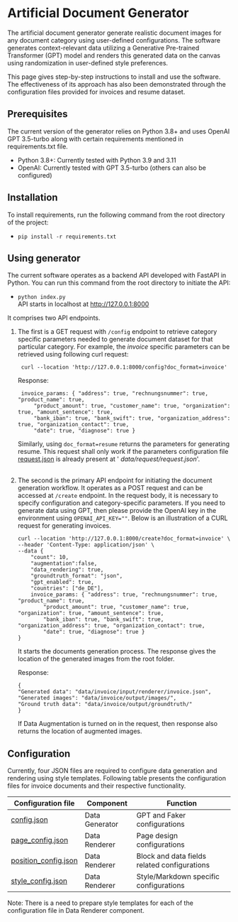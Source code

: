 # Artificial Document Generator

The artificial document generator generate realistic document images for any document category using user-defined
configurations. The software generates context-relevant data utilizing a Generative Pre-trained Transformer (GPT) model
and renders this generated data on the canvas using randomization in user-defined style preferences.

This page gives step-by-step instructions to install and use the software. The effectiveness of its approach has also
been demonstrated through the configuration files provided for invoices and resume dataset.

## Prerequisites

The current version of the generator relies on Python 3.8+ and uses OpenAI GPT 3.5-turbo along with certain requirements
mentioned in requirements.txt file.

- Python 3.8+: Currently tested with Python 3.9 and 3.11
- OpenAI: Currently tested with GPT 3.5-turbo (others can also be configured)

## Installation

To install requirements, run the following command from the root directory of the project:

- `pip install -r requirements.txt`

## Using generator

The current software operates as a backend API developed with FastAPI in Python. You can run this command from the root
directory to initiate the API:

- `python index.py` <br>
  API starts in localhost at http://127.0.0.1:8000

It comprises two API endpoints.

1. The first is a GET request with `/config` endpoint to retrieve category specific parameters needed to generate
   document dataset for that particular category.
   For example, the <i>invoice</i> specific parameters can be retrieved using following curl request:
   ````
    curl --location 'http://127.0.0.1:8000/config?doc_format=invoice'
    ```` 
   Response:
   ````
    invoice_params: { "address": true, "rechnungsnummer": true, "product_name": true,
        "product_amount": true, "customer_name": true, "organization": true, "amount_sentence": true, 
        "bank_iban": true, "bank_swift": true, "organization_address": true, "organization_contact": true,
        "date": true, "diagnose": true }
   ````
   Similarly, using `doc_format=resume` returns the parameters for generating resume. This request shall only work if
   the parameters configuration file [request.json](data/request/request.json) is already present at '<i>
   data/request/request.json</i>'. <br><br>

2. The second is the primary API endpoint for initiating the document generation workflow. It operates as a POST request
   and can be accessed at `/create` endpoint. In the request body, it is necessary to specify configuration and
   category-specific parameters. If you need to generate data using GPT, then please provide the OpenAI key in the
   environment using `OPENAI_API_KEY=""`. Below is an illustration of a CURL request for generating invoices.
    ````
   curl --location 'http://127.0.0.1:8000/create?doc_format=invoice' \
    --header 'Content-Type: application/json' \
    --data {
        "count": 10,
        "augmentation":false,
        "data_rendering": true,
        "groundtruth_format": "json",
        "gpt_enabled": true,
        "countries": ["de_DE"],
        invoice_params: { "address": true, "rechnungsnummer": true, "product_name": true,
            "product_amount": true, "customer_name": true, "organization": true, "amount_sentence": true, 
            "bank_iban": true, "bank_swift": true, "organization_address": true, "organization_contact": true,
            "date": true, "diagnose": true }
    }
    ````

   It starts the documents generation process. The response gives the location of the generated images from the root
   folder.

   Response:
      ````
    {
      "Generated data": "data/invoice/input/renderer/invoice.json",
      "Generated images": "data/invoice/output/images/",
      "Ground truth data": "data/invoice/output/groundtruth/"
   }
      ````
   If Data Augmentation is turned on in the request, then response also returns the location of augmented images.

## Configuration

Currently, four JSON files are required to configure data generation and rendering using style templates. Following
table presents the configuration files for invoice documents and their respective functionality.

| Configuration file                                                       | Component      | Function                                     |
|--------------------------------------------------------------------------|----------------|----------------------------------------------|
| [config.json](data/invoice/input/generator/config.json)                  | Data Generator | GPT and Faker configurations                 |
| [page_config.json](data/invoice/input/renderer/page_config.json)         | Data Renderer  | Page design configurations                   |
| [position_config.json](data/invoice/input/renderer/position_config.json) | Data Renderer  | Block and data fields related configurations |
| [style_config.json](data/invoice/input/renderer/style_config.json)       | Data Renderer  | Style/Markdown specific configurations       |

Note: There is a need to prepare style templates for each of the configuration file in Data Renderer component. 